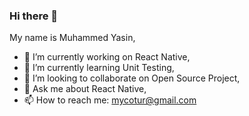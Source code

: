 ### Hi there 👋
My name is Muhammed Yasin,

- 🔭 I’m currently working on React Native,
- 🌱 I’m currently learning Unit Testing,
- 👯 I’m looking to collaborate on Open Source Project,
- 💬 Ask me about React Native,
- 📫 How to reach me: mycotur@gmail.com
